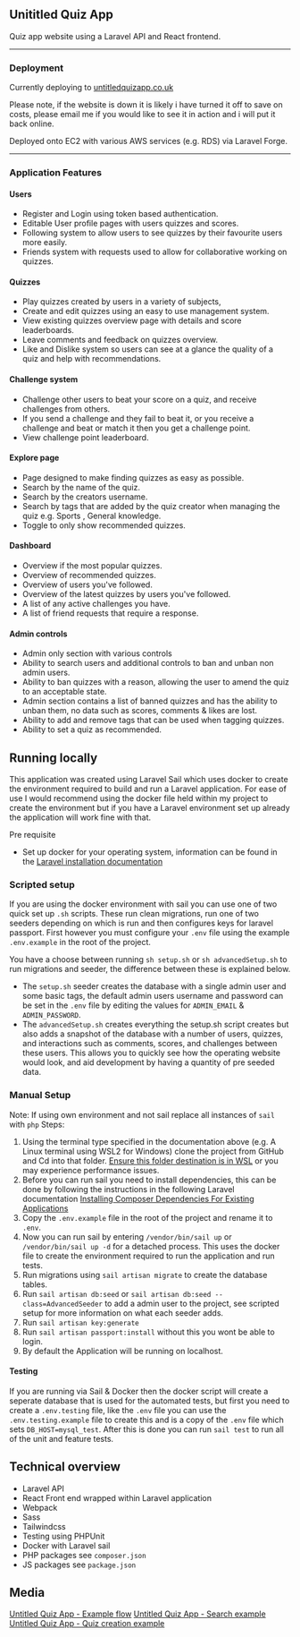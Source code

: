 ## Unititled Quiz App

Quiz app website using a Laravel API and React frontend.

---

### Deployment

Currently deploying to [untitledquizapp.co.uk](http://untitledquizapp.co.uk/)

Please note, if the website is down it is likely i have turned it off to save on costs, please email me if you would like to see it in action and i will put it back online.

Deployed onto EC2 with various AWS services (e.g. RDS) via Laravel Forge.

---

### Application Features

#### Users

-   Register and Login using token based authentication.
-   Editable User profile pages with users quizzes and scores.
-   Following system to allow users to see quizzes by their favourite users more easily.
-   Friends system with requests used to allow for collaborative working on quizzes.

#### Quizzes

-   Play quizzes created by users in a variety of subjects,
-   Create and edit quizzes using an easy to use management system.
-   View existing quizzes overview page with details and score leaderboards.
-   Leave comments and feedback on quizzes overview.
-   Like and Dislike system so users can see at a glance the quality of a quiz and help with recommendations.

#### Challenge system

-   Challenge other users to beat your score on a quiz, and receive challenges from others.
-   If you send a challenge and they fail to beat it, or you receive a challenge and beat or match it then you get a challenge point.
-   View challenge point leaderboard.

#### Explore page

-   Page designed to make finding quizzes as easy as possible.
-   Search by the name of the quiz.
-   Search by the creators username.
-   Search by tags that are added by the quiz creator when managing the quiz e.g. Sports , General knowledge.
-   Toggle to only show recommended quizzes.

#### Dashboard

-   Overview if the most popular quizzes.
-   Overview of recommended quizzes.
-   Overview of users you've followed.
-   Overview of the latest quizzes by users you've followed.
-   A list of any active challenges you have.
-   A list of friend requests that require a response.

#### Admin controls

-   Admin only section with various controls
-   Ability to search users and additional controls to ban and unban non admin users.
-   Ability to ban quizzes with a reason, allowing the user to amend the quiz to an acceptable state.
-   Admin section contains a list of banned quizzes and has the ability to unban them, no data such as scores, comments & likes are lost.
-   Ability to add and remove tags that can be used when tagging quizzes.
-   Ability to set a quiz as recommended.

## Running locally

This application was created using Laravel Sail which uses docker to create the environment required to build and run a Laravel application. For ease of use I would recommend using the docker file held within my project to create the environment but if you have a Laravel environment set up already the application will work fine with that.

Pre requisite

-   Set up docker for your operating system, information can be found in the [Laravel installation documentation](https://laravel.com/docs/8.x/installation)

### Scripted setup

If you are using the docker environment with sail you can use one of two quick set up `.sh` scripts. These run clean migrations, run one of two seeders depending on which is run and then configures keys for laravel passport. First however you must configure your `.env` file using the example `.env.example` in the root of the project.

You have a choose between running `sh setup.sh` or `sh advancedSetup.sh` to run migrations and seeder, the difference between these is explained below.
- The `setup.sh` seeder creates the database with a single admin user and some basic tags, the default admin users username and password can be set in the `.env` file by editing the values for `ADMIN_EMAIL` & `ADMIN_PASSWORD`.
- The `advancedSetup.sh` creates everything the setup.sh script creates but also adds a snapshot of the database with a number of users, quizzes, and interactions such as comments, scores, and challenges between these users. This allows you to quickly see how the operating website would look, and aid development by having a quantity of pre seeded data.

### Manual Setup

Note: If using own environment and not sail replace all instances of `sail` with `php`
Steps:

1.  Using the terminal type specified in the documentation above (e.g. A Linux terminal using WSL2 for Windows) clone the project from GitHub and Cd into that folder. [Ensure this folder destination is in WSL](https://stackoverflow.com/questions/65227492/laravel-8-laravel-sail-for-dev-on-windows-10-is-slow-how-to-speed-up) or you may experience performance issues.
2.  Before you can run sail you need to install dependencies, this can be done by following the instructions in the following Laravel documentation [Installing Composer Dependencies For Existing Applications](https://laravel.com/docs/8.x/sail#installing-composer-dependencies-for-existing-projects)
3.  Copy the `.env.example` file in the root of the project and rename it to `.env`.
4.  Now you can run sail by entering `/vendor/bin/sail up` or `/vendor/bin/sail up -d` for a detached process. This uses the docker file to create the environment required to run the application and run tests.
5.  Run migrations using `sail artisan migrate` to create the database tables.
6.  Run `sail artisan db:seed` or `sail artisan db:seed --class=AdvancedSeeder` to add a admin user to the project, see scripted setup for more information on what each seeder adds.
7.  Run `sail artisan key:generate`
8.  Run `sail artisan passport:install` without this you wont be able to login.
9.  By default the Application will be running on localhost.

#### Testing
If you are running via Sail & Docker then the docker script will create a seperate database that is used for the automated tests, but first you need to create a `.env.testing` file, like the `.env` file you can use the `.env.testing.example` file to create this and is a copy of the `.env` file which sets  `DB_HOST=mysql_test`. After this is done you can run `sail test` to run all of the unit and feature tests. 

## Technical overview

-   Laravel API
-   React Front end wrapped within Laravel application
-   Webpack
-   Sass
-   Tailwindcss
-   Testing using PHPUnit
-   Docker with Laravel sail
-   PHP packages see `composer.json`
-   JS packages see `package.json`

## Media

[Untitled Quiz App - Example flow](https://youtu.be/8BrdqOnL3Bo)
[Untitled Quiz App - Search example](https://youtu.be/ARLn0FD7s_U)
[Untitled Quiz App  - Quiz creation example](https://youtu.be/50Did_lvNck)
